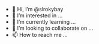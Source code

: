 - 👋 Hi, I’m @slrokybay
- 👀 I’m interested in ...
- 🌱 I’m currently learning ...
- 💞️ I’m looking to collaborate on ...
- 📫 How to reach me ...

<!---
slrokybay/slrokybay is a ✨ special ✨ repository because its `README.md` (this file) appears on your GitHub profile.
You can click the Preview link to take a look at your changes.
--->
